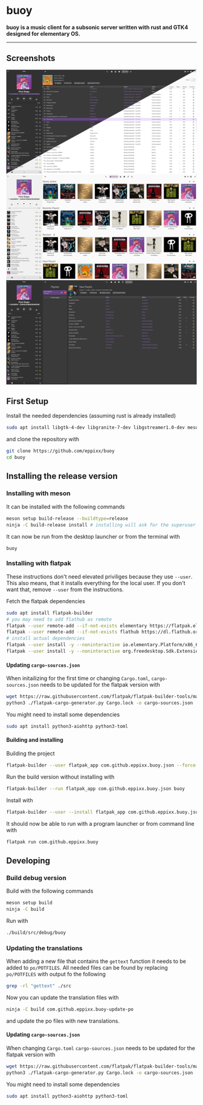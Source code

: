 # buoy

**buoy is a music client for a subsonic server written with rust and GTK4 designed for elementary OS.**

---

## Screenshots

![Screenshot showing the tracks view in light and dark mode](data/screenshots/tracks_dark_light.png)
![Screenshot showing the dashboard view](data/screenshots/dashboard_light.png)
![Screenshot showing the playlists view](data/screenshots/playlists_dark.png)

## First Setup

Install the needed dependencies (assuming rust is already installed)

```bash
sudo apt install libgtk-4-dev libgranite-7-dev libgstreamer1.0-dev meson git gettext desktop-file-utils
```

and clone the repository with

```bash
git clone https://github.com/eppixx/buoy
cd buoy
```

## Installing the release version

### Installing with meson

It can be installed with the following commands
```bash
meson setup build-release --buildtype=release
ninja -C build-release install # installing will ask for the superuser password
```

It can now be run from the desktop launcher or from the terminal with
```
buoy
```

### Installing with flatpak

These instructions don't need elevated priviliges because they use `--user`.
This also means, that it installs everything for the local user.
If you don't want that, remove `--user` from the instructions.


Fetch the flatpak dependencies
```bash
sudo apt install flatpak-builder
# you may need to add flathub as remote
flatpak --user remote-add --if-not-exists elementary https://flatpak.elementary.io/repo.flatpakrepo
flatpak --user remote-add --if-not-exists flathub https://dl.flathub.org/repo/flathub.flatpakrepo
# install actual dependencies
flatpak --user install -y --noninteractive io.elementary.Platform/x86_64/7.3 io.elementary.Sdk/x86_64/7.3
flatpak --user install -y --noninteractive org.freedesktop.Sdk.Extension.rust-stable/x86_64/23.08

```

#### Updating `cargo-sources.json`

When initailizing for the first time or changing `Cargo.toml`, `cargo-sources.json` needs to be updated for the flatpak version with
```bash
wget https://raw.githubusercontent.com/flatpak/flatpak-builder-tools/master/cargo/flatpak-cargo-generator.py
python3 ./flatpak-cargo-generator.py Cargo.lock -o cargo-sources.json
```
You might need to install some dependencies
```bash
sudo apt install python3-aiohttp python3-toml
```

#### Building and installing

Building the project
```bash
flatpak-builder --user flatpak_app com.github.eppixx.buoy.json --force-clean
```

Run the build version without installing with
```bash
flatpak-builder --run flatpak_app com.github.eppixx.buoy.json buoy
```

Install with
```bash
flatpak-builder --user --install flatpak_app com.github.eppixx.buoy.json --force-clean

```

It should now be able to run with a program launcher or from command line with
```bash
flatpak run com.github.eppixx.buoy
```

## Developing

### Build debug version

Build with the following commands
```bash
meson setup build
ninja -C build
```

Run with
```bash
./build/src/debug/buoy
```

### Updating the translations

When adding a new file that contains the `gettext` function it needs to be added to `po/POTFILES`.
All needed files can be found by replacing `po/POTFILES` with output fo the following
```bash
grep -rl "gettext" ./src
```
Now you can update the translation files with
```bash
ninja -C build com.github.eppixx.buoy-update-po
```
and update the po files with new translations.

#### Updating `cargo-sources.json`

When changing `Cargo.toml` `cargo-sources.json` needs to be updated for the flatpak version with
```bash
wget https://raw.githubusercontent.com/flatpak/flatpak-builder-tools/master/cargo/flatpak-cargo-generator.py
python3 ./flatpak-cargo-generator.py Cargo.lock -o cargo-sources.json
```
You might need to install some dependencies
```bash
sudo apt install python3-aiohttp python3-toml
```

